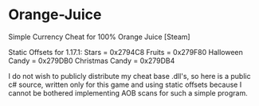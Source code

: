 # Orange-Juice
Simple Currency Cheat for 100% Orange Juice [Steam]

Static Offsets for 1.17.1:
Stars = 0x2794C8
Fruits = 0x279F80
Halloween Candy = 0x279DB0
Christmas Candy = 0x279DB4

I do not wish to publicly distribute my cheat base .dll's, so here is a public c# source, written only for this game and using static offsets because I cannot be bothered implementing AOB scans for such a simple program.
